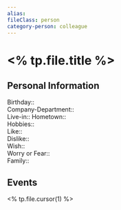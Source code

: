 ```yaml
---
alias: 
fileClass: person 
category-person: colleague
---
```


# <% tp.file.title %>

## Personal Information
Birthday::    
Company-Department::  
Live-in:: 
Hometown::  
Hobbies::     
Like::    
Dislike::    
Wish::     
Worry or Fear::     
Family::     

## Events 
<% tp.file.cursor(1) %>